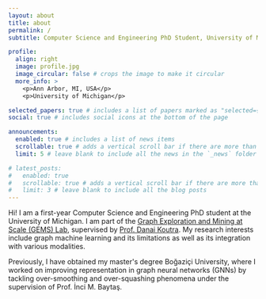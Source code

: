 ```yaml
---
layout: about
title: about
permalink: /
subtitle: Computer Science and Engineering PhD Student, University of Michigan

profile:
  align: right
  image: profile.jpg
  image_circular: false # crops the image to make it circular
  more_info: >
    <p>Ann Arbor, MI, USA</p>
    <p>University of Michigan</p>

selected_papers: true # includes a list of papers marked as "selected={true}"
social: true # includes social icons at the bottom of the page

announcements:
  enabled: true # includes a list of news items
  scrollable: true # adds a vertical scroll bar if there are more than 3 news items
  limit: 5 # leave blank to include all the news in the `_news` folder

# latest_posts:
#   enabled: true
#   scrollable: true # adds a vertical scroll bar if there are more than 3 new posts items
#   limit: 3 # leave blank to include all the blog posts
---
```


Hi! I am a first-year Computer Science and Engineering PhD student at the University of Michigan. I am part of the [Graph Exploration and Mining at Scale (GEMS) Lab](https://gemslab.github.io/), supervised by [Prof. Danai Koutra](https://web.eecs.umich.edu/~dkoutra/). My research interests include graph machine learning and its limitations as well as its integration with various modalities.

Previously, I have obtained my master's degree Boğaziçi University, where I worked on improving representation in graph neural networks (GNNs) by tackling over-smoothing and over-squashing phenomena under the supervision of Prof. İnci M. Baytaş.